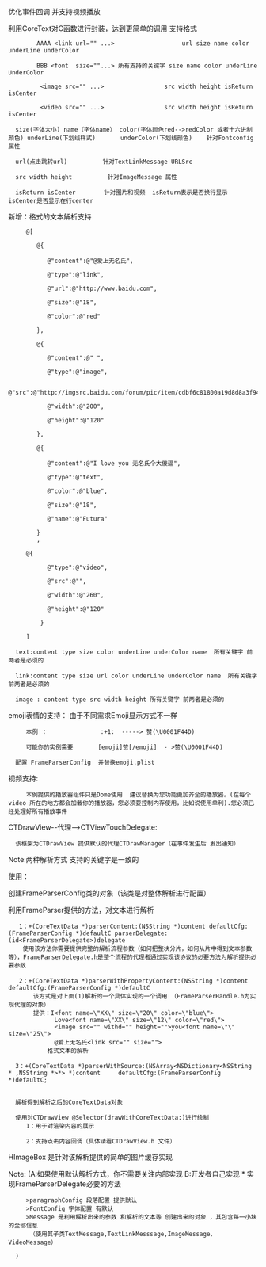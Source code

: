 优化事件回调 并支持视频播放

利用CoreText对C函数进行封装，达到更简单的调用  支持格式
   
            AAAA <link url="" ...>                   url size name color underLine underColor
            
            BBB <font  size=""...> 所有支持的关键字 size name color underLine UnderColor 
            
             <image src="" ...>                 src width height isReturn isCenter
            
             <video src="" ...>                 src width height isReturn isCenter
      
      size(字体大小) name（字体name） color(字体颜色red-->redColor 或者十六进制颜色) underLine(下划线样式)       underColor(下划线颜色)    针对Fontconfig 属性
      
      url(点击跳转url)          针对TextLinkMessage URLSrc
      
      src width height          针对ImageMessage 属性
   
      isReturn isCenter        针对图片和视频  isReturn表示是否换行显示  isCenter是否显示在行center
      
   新增：格式的文本解析支持   
   
         @[
         
            @{
            
               @"content":@"@爱上无名氏",
               
               @"type":@"link",
               
               @"url":@"http://www.baidu.com",
               
               @"size":@"18",
               
               @"color":@"red"
               
            },
            
            @{
            
               @"content":@" ",
               
               @"type":@"image",
               
               @"src":@"http://imgsrc.baidu.com/forum/pic/item/cdbf6c81800a19d8d8a3f94a33fa828ba71e46d8.jpg",
               
               @"width":@"200",
               
               @"height":@"120"
               
            },
            
            @{
            
               @"content":@"I love you 无名氏个大傻逼",
               
               @"type":@"text",
               
               @"color":@"blue",
               
               @"size":@"18",
               
               @"name":@"Futura"
               
            }
            ,
            
         @{
       
               @"type":@"video",
            
               @"src":@"",
            
               @"width":@"260",
            
               @"height":@"120"
            
             }
            
         ]
   
      text:content type size color underLine underColor name  所有关键字 前两者是必须的      
       
      link:content type size url color underLine underColor name  所有关键字 前两者是必须的
      
      image : content type src width height 所有关键字 前两者是必须的
      
   emoji表情的支持：
      由于不同需求Emoji显示方式不一样
      
         本例 ：               :+1:  -----> 赞(\U0001F44D)
         
         可能你的实例需要       [emoji]赞[/emoji]  - >赞(\U0001F44D)
         
      配置 FrameParserConfig  并替换emoji.plist 
      
   视频支持:
   
         本例提供的播放器组件只是Dome使用  建议替换为您功能更加齐全的播放器。(在每个video 所在的地方都会加载你的播放器，您必须要控制内存使用，比如说使用单利).您必须已经处理好所有播放事件 
         
   CTDrawView--代理-->CTViewTouchDelegate:
   
      该框架为CTDrawView 提供默认的代理CTDrawManager（在事件发生后 发出通知）
   
         
Note:两种解析方式 支持的关键字是一致的
   
使用：
   
   创建FrameParserConfig类的对象（该类是对整体解析进行配置）
   
   利用FrameParser提供的方法，对文本进行解析
      
       1：+(CoreTextData *)parserContent:(NSString *)content defaultCfg:(FrameParserConfig *)defaultC parserDelegate:(id<FrameParserDelegate>)delegate
        使用该方法你需要提供完整的解析流程参数（如何把整块分片，如何从片中得到文本参数等），FrameParserDelegate.h是整个流程的代理者通过实现该协议的必要方法为解析提供必要参数
    
       2：+(CoreTextData *)parserWithPropertyContent:(NSString *)content defaultCfg:(FrameParserConfig *)defaultC
           该方式是对上面(1)解析的一个具体实现的一个调用 （FrameParserHandle.h为实现代理的对象）
           提供：I<font name=\"XX\" size=\"20\" color=\"blue\"> 
                 Love<font name=\"XX\" size=\"12\" color=\"red\">
                 <image src="" withd="" height="">you<font name=\"\" size=\"25\">
                 @爱上无名氏<link src="" size="">
               格式文本的解析
               
      3：+(CoreTextData *)parserWithSource:(NSArray<NSDictionary<NSString * ,NSString *>*> *)content     defaultCfg:(FrameParserConfig *)defaultC;   
       
          
      解析得到解析之后的CoreTextData对象
   
      使用对CTDrawView @Selector(drawWithCoreTextData:)进行绘制 
         1：用于对渲染内容的展示
      
         2：支持点击内容回调（具体请看CTDrawView.h 文件）
   
   
   HImageBox 是针对该解析提供的简单的图片缓存实现 
   
      
   Note:   (A:如果使用默认解析方式，你不需要关注内部实现
         B:开发者自己实现
         * 实现FrameParserDelegate必要的方法 
       
         >paragraphConfig 段落配置 提供默认
         >FontConfig 字体配置 有默认
         >Message 是利用解析出来的参数 和解析的文本等 创建出来的对象 ，其包含每一小块的全部信息
          （使用其子类TextMessage,TextLinkMesssage,ImageMessage，VideoMessage）
            
      )
      
